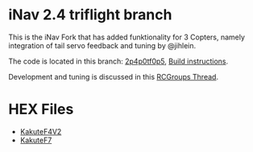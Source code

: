 # iNav 2.4 triflight branch

This is the iNav Fork that has added funktionality for 3 Copters, namely integration of tail servo feedback and tuning by @jihlein.

The code is located in this branch: [2p4p0tf0p5](../../tree/2p4p0tf0p5), [Build instructions](../../tree/2p4p0tf0p5/README.md).

Development and tuning is discussed in this [RCGroups Thread](https://www.rcgroups.com/forums/showthread.php?3523531-Triflight-with-INAV).

# HEX Files

- [KakuteF4V2](../../blob/2p4p0tf0p5/hex/2.4.0/trinav_2.4.0_KAKUTEF4V2.hex)
- [KakuteF7](../../blob/2p4p0tf0p5/hex/2.4.0/trinav_2.4.0_KAKUTEF7.hex) 
